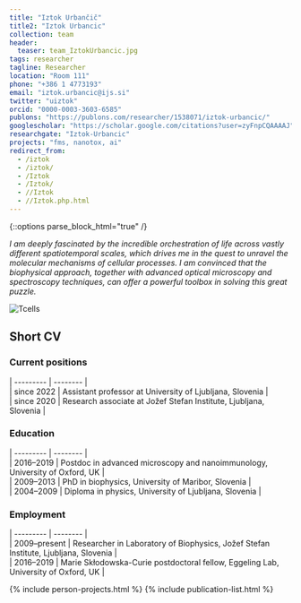 ```yaml
---
title: "Iztok Urbančič"
title2: "Iztok Urbancic"
collection: team
header:
  teaser: team_IztokUrbancic.jpg
tags: researcher
tagline: Researcher
location: "Room 111"
phone: "+386 1 4773193"
email: "iztok.urbancic@ijs.si"
twitter: "uiztok"
orcid: "0000-0003-3603-6585"
publons: "https://publons.com/researcher/1538071/iztok-urbancic/"
googlescholar: "https://scholar.google.com/citations?user=zyFnpCQAAAAJ"
researchgate: "Iztok-Urbancic"
projects: "fms, nanotox, ai"
redirect_from: 
  - /iztok
  - /iztok/
  - /Iztok
  - /Iztok/
  - //Iztok
  - //Iztok.php.html
---
```


{::options parse_block_html="true" /}


*I am deeply fascinated by the incredible orchestration of life across vastly different spatiotemporal scales, which drives me in the quest to unravel the molecular mechanisms of cellular processes. I am convinced that the biophysical approach, together with advanced optical microscopy and spectroscopy techniques, can offer a powerful toolbox in solving this great puzzle.*


![Tcells](/images/proj_FMS.jpg)


Short CV
---------

<h3>Current positions</h3>  

| --------- | -------- |  
| since 2022 | Assistant professor at University of Ljubljana, Slovenia |  
| since 2020 | Research associate at Jožef Stefan Institute, Ljubljana, Slovenia |  


<h3>Education</h3>  

| --------- | -------- |  
| 2016–2019 | Postdoc in advanced microscopy and nanoimmunology, University of Oxford, UK |  
| 2009–2013 | PhD in biophysics, University of Maribor, Slovenia |  
| 2004–2009 | Diploma in physics, University of Ljubljana, Slovenia |  

<h3>Employment</h3>  

| --------- | -------- |  
| 2009–present  | Researcher in Laboratory of Biophysics, Jožef Stefan Institute, Ljubljana, Slovenia |  
| 2016–2019 | Marie Skłodowska-Curie postdoctoral fellow, Eggeling Lab, University of Oxford, UK |  



{% include person-projects.html %}
{% include publication-list.html %}

